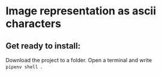 # Image representation as ascii characters

## Get ready to install: 
 Download the project to a folder. Open a terminal and write <code> pipenv shell </code>.
